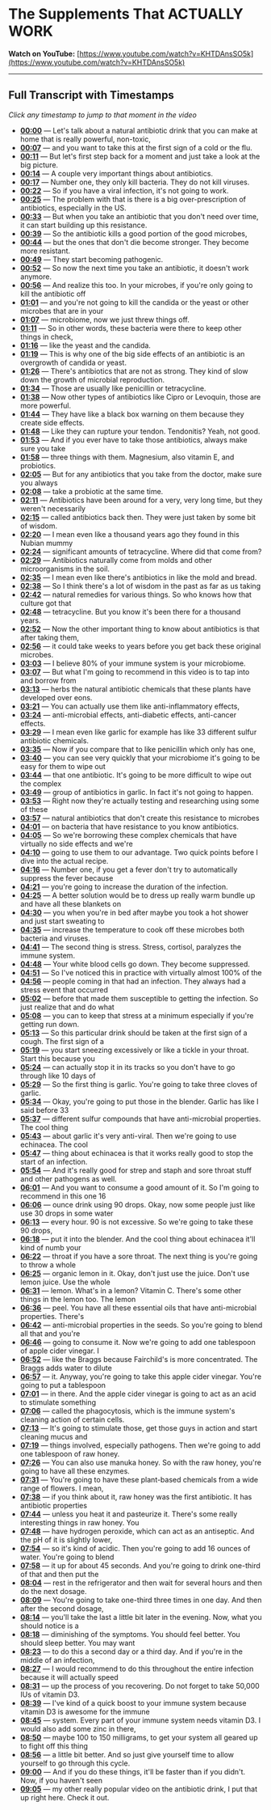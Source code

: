 # The Supplements That ACTUALLY WORK

**Watch on YouTube:** [https://www.youtube.com/watch?v=KHTDAnsSO5k](https://www.youtube.com/watch?v=KHTDAnsSO5k)

---

## Full Transcript with Timestamps

*Click any timestamp to jump to that moment in the video*

- **[00:00](https://www.youtube.com/watch?v=KHTDAnsSO5k&t=0s)** — Let's talk about a natural antibiotic drink that you can make at home that is really powerful, non-toxic,
- **[00:07](https://www.youtube.com/watch?v=KHTDAnsSO5k&t=7s)** — and you want to take this at the first sign of a cold or the flu.
- **[00:11](https://www.youtube.com/watch?v=KHTDAnsSO5k&t=11s)** — But let's first step back for a moment and just take a look at the big picture.
- **[00:14](https://www.youtube.com/watch?v=KHTDAnsSO5k&t=14s)** — A couple very important things about antibiotics.
- **[00:17](https://www.youtube.com/watch?v=KHTDAnsSO5k&t=17s)** — Number one, they only kill bacteria. They do not kill viruses.
- **[00:22](https://www.youtube.com/watch?v=KHTDAnsSO5k&t=22s)** — So if you have a viral infection, it's not going to work.
- **[00:25](https://www.youtube.com/watch?v=KHTDAnsSO5k&t=25s)** — The problem with that is there is a big over-prescription of antibiotics, especially in the US.
- **[00:33](https://www.youtube.com/watch?v=KHTDAnsSO5k&t=33s)** — But when you take an antibiotic that you don't need over time, it can start building up this resistance.
- **[00:39](https://www.youtube.com/watch?v=KHTDAnsSO5k&t=39s)** — So the antibiotic kills a good portion of the good microbes,
- **[00:44](https://www.youtube.com/watch?v=KHTDAnsSO5k&t=44s)** — but the ones that don't die become stronger. They become more resistant.
- **[00:49](https://www.youtube.com/watch?v=KHTDAnsSO5k&t=49s)** — They start becoming pathogenic.
- **[00:52](https://www.youtube.com/watch?v=KHTDAnsSO5k&t=52s)** — So now the next time you take an antibiotic, it doesn't work anymore.
- **[00:56](https://www.youtube.com/watch?v=KHTDAnsSO5k&t=56s)** — And realize this too. In your microbes, if you're only going to kill the antibiotic off
- **[01:01](https://www.youtube.com/watch?v=KHTDAnsSO5k&t=61s)** — and you're not going to kill the candida or the yeast or other microbes that are in your
- **[01:07](https://www.youtube.com/watch?v=KHTDAnsSO5k&t=67s)** — microbiome, now we just threw things off.
- **[01:11](https://www.youtube.com/watch?v=KHTDAnsSO5k&t=71s)** — So in other words, these bacteria were there to keep other things in check,
- **[01:16](https://www.youtube.com/watch?v=KHTDAnsSO5k&t=76s)** — like the yeast and the candida.
- **[01:19](https://www.youtube.com/watch?v=KHTDAnsSO5k&t=79s)** — This is why one of the big side effects of an antibiotic is an overgrowth of candida or yeast.
- **[01:26](https://www.youtube.com/watch?v=KHTDAnsSO5k&t=86s)** — There's antibiotics that are not as strong. They kind of slow down the growth of microbial reproduction.
- **[01:34](https://www.youtube.com/watch?v=KHTDAnsSO5k&t=94s)** — Those are usually like penicillin or tetracycline.
- **[01:38](https://www.youtube.com/watch?v=KHTDAnsSO5k&t=98s)** — Now other types of antibiotics like Cipro or Levoquin, those are more powerful.
- **[01:44](https://www.youtube.com/watch?v=KHTDAnsSO5k&t=104s)** — They have like a black box warning on them because they create side effects.
- **[01:48](https://www.youtube.com/watch?v=KHTDAnsSO5k&t=108s)** — Like they can rupture your tendon. Tendonitis? Yeah, not good.
- **[01:53](https://www.youtube.com/watch?v=KHTDAnsSO5k&t=113s)** — And if you ever have to take those antibiotics, always make sure you take
- **[01:58](https://www.youtube.com/watch?v=KHTDAnsSO5k&t=118s)** — three things with them. Magnesium, also vitamin E, and probiotics.
- **[02:05](https://www.youtube.com/watch?v=KHTDAnsSO5k&t=125s)** — But for any antibiotics that you take from the doctor, make sure you always
- **[02:08](https://www.youtube.com/watch?v=KHTDAnsSO5k&t=128s)** — take a probiotic at the same time.
- **[02:11](https://www.youtube.com/watch?v=KHTDAnsSO5k&t=131s)** — Antibiotics have been around for a very, very long time, but they weren't necessarily
- **[02:15](https://www.youtube.com/watch?v=KHTDAnsSO5k&t=135s)** — called antibiotics back then. They were just taken by some bit of wisdom.
- **[02:20](https://www.youtube.com/watch?v=KHTDAnsSO5k&t=140s)** — I mean even like a thousand years ago they found in this Nubian mummy
- **[02:24](https://www.youtube.com/watch?v=KHTDAnsSO5k&t=144s)** — significant amounts of tetracycline. Where did that come from?
- **[02:29](https://www.youtube.com/watch?v=KHTDAnsSO5k&t=149s)** — Antibiotics naturally come from molds and other microorganisms in the soil.
- **[02:35](https://www.youtube.com/watch?v=KHTDAnsSO5k&t=155s)** — I mean even like there's antibiotics in like the mold and bread.
- **[02:38](https://www.youtube.com/watch?v=KHTDAnsSO5k&t=158s)** — So I think there's a lot of wisdom in the past as far as us taking
- **[02:42](https://www.youtube.com/watch?v=KHTDAnsSO5k&t=162s)** — natural remedies for various things. So who knows how that culture got that
- **[02:48](https://www.youtube.com/watch?v=KHTDAnsSO5k&t=168s)** — tetracycline. But you know it's been there for a thousand years.
- **[02:52](https://www.youtube.com/watch?v=KHTDAnsSO5k&t=172s)** — Now the other important thing to know about antibiotics is that after taking them,
- **[02:56](https://www.youtube.com/watch?v=KHTDAnsSO5k&t=176s)** — it could take weeks to years before you get back these original microbes.
- **[03:03](https://www.youtube.com/watch?v=KHTDAnsSO5k&t=183s)** — I believe 80% of your immune system is your microbiome.
- **[03:07](https://www.youtube.com/watch?v=KHTDAnsSO5k&t=187s)** — But what I'm going to recommend in this video is to tap into and borrow from
- **[03:13](https://www.youtube.com/watch?v=KHTDAnsSO5k&t=193s)** — herbs the natural antibiotic chemicals that these plants have developed over eons.
- **[03:21](https://www.youtube.com/watch?v=KHTDAnsSO5k&t=201s)** — You can actually use them like anti-inflammatory effects,
- **[03:24](https://www.youtube.com/watch?v=KHTDAnsSO5k&t=204s)** — anti-microbial effects, anti-diabetic effects, anti-cancer effects.
- **[03:29](https://www.youtube.com/watch?v=KHTDAnsSO5k&t=209s)** — I mean even like garlic for example has like 33 different sulfur antibiotic chemicals.
- **[03:35](https://www.youtube.com/watch?v=KHTDAnsSO5k&t=215s)** — Now if you compare that to like penicillin which only has one,
- **[03:40](https://www.youtube.com/watch?v=KHTDAnsSO5k&t=220s)** — you can see very quickly that your microbiome it's going to be easy for them to wipe out
- **[03:44](https://www.youtube.com/watch?v=KHTDAnsSO5k&t=224s)** — that one antibiotic. It's going to be more difficult to wipe out the complex
- **[03:49](https://www.youtube.com/watch?v=KHTDAnsSO5k&t=229s)** — group of antibiotics in garlic. In fact it's not going to happen.
- **[03:53](https://www.youtube.com/watch?v=KHTDAnsSO5k&t=233s)** — Right now they're actually testing and researching using some of these
- **[03:57](https://www.youtube.com/watch?v=KHTDAnsSO5k&t=237s)** — natural antibiotics that don't create this resistance to microbes
- **[04:01](https://www.youtube.com/watch?v=KHTDAnsSO5k&t=241s)** — on bacteria that have resistance to you know antibiotics.
- **[04:05](https://www.youtube.com/watch?v=KHTDAnsSO5k&t=245s)** — So we're borrowing these complex chemicals that have virtually no side effects and we're
- **[04:10](https://www.youtube.com/watch?v=KHTDAnsSO5k&t=250s)** — going to use them to our advantage. Two quick points before I dive into the actual recipe.
- **[04:16](https://www.youtube.com/watch?v=KHTDAnsSO5k&t=256s)** — Number one, if you get a fever don't try to automatically suppress the fever because
- **[04:21](https://www.youtube.com/watch?v=KHTDAnsSO5k&t=261s)** — you're going to increase the duration of the infection.
- **[04:25](https://www.youtube.com/watch?v=KHTDAnsSO5k&t=265s)** — A better solution would be to dress up really warm bundle up and have all these blankets on
- **[04:30](https://www.youtube.com/watch?v=KHTDAnsSO5k&t=270s)** — you when you're in bed after maybe you took a hot shower and just start sweating to
- **[04:35](https://www.youtube.com/watch?v=KHTDAnsSO5k&t=275s)** — increase the temperature to cook off these microbes both bacteria and viruses.
- **[04:41](https://www.youtube.com/watch?v=KHTDAnsSO5k&t=281s)** — The second thing is stress. Stress, cortisol, paralyzes the immune system.
- **[04:48](https://www.youtube.com/watch?v=KHTDAnsSO5k&t=288s)** — Your white blood cells go down. They become suppressed.
- **[04:51](https://www.youtube.com/watch?v=KHTDAnsSO5k&t=291s)** — So I've noticed this in practice with virtually almost 100% of the
- **[04:56](https://www.youtube.com/watch?v=KHTDAnsSO5k&t=296s)** — people coming in that had an infection. They always had a stress event that occurred
- **[05:02](https://www.youtube.com/watch?v=KHTDAnsSO5k&t=302s)** — before that made them susceptible to getting the infection. So just realize that and do what
- **[05:08](https://www.youtube.com/watch?v=KHTDAnsSO5k&t=308s)** — you can to keep that stress at a minimum especially if you're getting run down.
- **[05:13](https://www.youtube.com/watch?v=KHTDAnsSO5k&t=313s)** — So this particular drink should be taken at the first sign of a cough. The first sign of a
- **[05:19](https://www.youtube.com/watch?v=KHTDAnsSO5k&t=319s)** — you start sneezing excessively or like a tickle in your throat. Start this because you
- **[05:24](https://www.youtube.com/watch?v=KHTDAnsSO5k&t=324s)** — can actually stop it in its tracks so you don't have to go through like 10 days of
- **[05:29](https://www.youtube.com/watch?v=KHTDAnsSO5k&t=329s)** — So the first thing is garlic. You're going to take three cloves of garlic.
- **[05:34](https://www.youtube.com/watch?v=KHTDAnsSO5k&t=334s)** — Okay, you're going to put those in the blender. Garlic has like I said before 33
- **[05:37](https://www.youtube.com/watch?v=KHTDAnsSO5k&t=337s)** — different sulfur compounds that have anti-microbial properties. The cool thing
- **[05:43](https://www.youtube.com/watch?v=KHTDAnsSO5k&t=343s)** — about garlic it's very anti-viral. Then we're going to use echinacea. The cool
- **[05:47](https://www.youtube.com/watch?v=KHTDAnsSO5k&t=347s)** — thing about echinacea is that it works really good to stop the start of an infection.
- **[05:54](https://www.youtube.com/watch?v=KHTDAnsSO5k&t=354s)** — And it's really good for strep and staph and sore throat stuff and other pathogens as well.
- **[06:01](https://www.youtube.com/watch?v=KHTDAnsSO5k&t=361s)** — And you want to consume a good amount of it. So I'm going to recommend in this one 16
- **[06:06](https://www.youtube.com/watch?v=KHTDAnsSO5k&t=366s)** — ounce drink using 90 drops. Okay, now some people just like use 30 drops in some water
- **[06:13](https://www.youtube.com/watch?v=KHTDAnsSO5k&t=373s)** — every hour. 90 is not excessive. So we're going to take these 90 drops,
- **[06:18](https://www.youtube.com/watch?v=KHTDAnsSO5k&t=378s)** — put it into the blender. And the cool thing about echinacea it'll kind of numb your
- **[06:22](https://www.youtube.com/watch?v=KHTDAnsSO5k&t=382s)** — throat if you have a sore throat. The next thing is you're going to throw a whole
- **[06:25](https://www.youtube.com/watch?v=KHTDAnsSO5k&t=385s)** — organic lemon in it. Okay, don't just use the juice. Don't use lemon juice. Use the whole
- **[06:31](https://www.youtube.com/watch?v=KHTDAnsSO5k&t=391s)** — lemon. What's in a lemon? Vitamin C. There's some other things in the lemon too. The lemon
- **[06:36](https://www.youtube.com/watch?v=KHTDAnsSO5k&t=396s)** — peel. You have all these essential oils that have anti-microbial properties. There's
- **[06:42](https://www.youtube.com/watch?v=KHTDAnsSO5k&t=402s)** — anti-microbial properties in the seeds. So you're going to blend all that and you're
- **[06:46](https://www.youtube.com/watch?v=KHTDAnsSO5k&t=406s)** — going to consume it. Now we're going to add one tablespoon of apple cider vinegar. I
- **[06:52](https://www.youtube.com/watch?v=KHTDAnsSO5k&t=412s)** — like the Braggs because Fairchild's is more concentrated. The Braggs adds water to dilute
- **[06:57](https://www.youtube.com/watch?v=KHTDAnsSO5k&t=417s)** — it. Anyway, you're going to take this apple cider vinegar. You're going to put a tablespoon
- **[07:01](https://www.youtube.com/watch?v=KHTDAnsSO5k&t=421s)** — in there. And the apple cider vinegar is going to act as an acid to stimulate something
- **[07:06](https://www.youtube.com/watch?v=KHTDAnsSO5k&t=426s)** — called the phagocytosis, which is the immune system's cleaning action of certain cells.
- **[07:13](https://www.youtube.com/watch?v=KHTDAnsSO5k&t=433s)** — It's going to stimulate those, get those guys in action and start cleaning mucus and
- **[07:19](https://www.youtube.com/watch?v=KHTDAnsSO5k&t=439s)** — things involved, especially pathogens. Then we're going to add one tablespoon of raw honey.
- **[07:26](https://www.youtube.com/watch?v=KHTDAnsSO5k&t=446s)** — You can also use manuka honey. So with the raw honey, you're going to have all these enzymes.
- **[07:31](https://www.youtube.com/watch?v=KHTDAnsSO5k&t=451s)** — You're going to have these plant-based chemicals from a wide range of flowers. I mean,
- **[07:38](https://www.youtube.com/watch?v=KHTDAnsSO5k&t=458s)** — if you think about it, raw honey was the first antibiotic. It has antibiotic properties
- **[07:44](https://www.youtube.com/watch?v=KHTDAnsSO5k&t=464s)** — unless you heat it and pasteurize it. There's some really interesting things in raw honey. You
- **[07:48](https://www.youtube.com/watch?v=KHTDAnsSO5k&t=468s)** — have hydrogen peroxide, which can act as an antiseptic. And the pH of it is slightly lower,
- **[07:54](https://www.youtube.com/watch?v=KHTDAnsSO5k&t=474s)** — so it's kind of acidic. Then you're going to add 16 ounces of water. You're going to blend
- **[07:58](https://www.youtube.com/watch?v=KHTDAnsSO5k&t=478s)** — it up for about 45 seconds. And you're going to drink one-third of that and then put the
- **[08:04](https://www.youtube.com/watch?v=KHTDAnsSO5k&t=484s)** — rest in the refrigerator and then wait for several hours and then do the next dosage.
- **[08:09](https://www.youtube.com/watch?v=KHTDAnsSO5k&t=489s)** — You're going to take one-third three times in one day. And then after the second dosage,
- **[08:14](https://www.youtube.com/watch?v=KHTDAnsSO5k&t=494s)** — you'll take the last a little bit later in the evening. Now, what you should notice is a
- **[08:18](https://www.youtube.com/watch?v=KHTDAnsSO5k&t=498s)** — diminishing of the symptoms. You should feel better. You should sleep better. You may want
- **[08:23](https://www.youtube.com/watch?v=KHTDAnsSO5k&t=503s)** — to do this a second day or a third day. And if you're in the middle of an infection,
- **[08:27](https://www.youtube.com/watch?v=KHTDAnsSO5k&t=507s)** — I would recommend to do this throughout the entire infection because it will actually speed
- **[08:31](https://www.youtube.com/watch?v=KHTDAnsSO5k&t=511s)** — up the process of you recovering. Do not forget to take 50,000 IUs of vitamin D3.
- **[08:39](https://www.youtube.com/watch?v=KHTDAnsSO5k&t=519s)** — I've kind of a quick boost to your immune system because vitamin D3 is awesome for the immune
- **[08:45](https://www.youtube.com/watch?v=KHTDAnsSO5k&t=525s)** — system. Every part of your immune system needs vitamin D3. I would also add some zinc in there,
- **[08:50](https://www.youtube.com/watch?v=KHTDAnsSO5k&t=530s)** — maybe 100 to 150 milligrams, to get your system all geared up to fight off this thing
- **[08:56](https://www.youtube.com/watch?v=KHTDAnsSO5k&t=536s)** — a little bit better. And so just give yourself time to allow yourself to go through this cycle.
- **[09:00](https://www.youtube.com/watch?v=KHTDAnsSO5k&t=540s)** — And if you do these things, it'll be faster than if you didn't. Now, if you haven't seen
- **[09:05](https://www.youtube.com/watch?v=KHTDAnsSO5k&t=545s)** — my other really popular video on the antibiotic drink, I put that up right here. Check it out.
